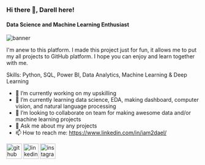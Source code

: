 ### Hi there 👋, Darell here!
#### Data Science and Machine Learning Enthusiast
![banner](https://github.com/iam2dael2/iam2dael2/assets/99378048/cde853d5-960b-4669-bbda-75ba9e3ec484)


I'm anew to this platform. I made this project just for fun, it allows me to put my all projects to GitHub platform. I hope you can enjoy and learn together with me.

Skills: Python, SQL, Power BI, Data Analytics, Machine Learning & Deep Learning

- 🔭 I’m currently working on my upskilling 
- 🌱 I’m currently learning data science, EDA, making dashboard, computer vision, and natural language processing 
- 👯 I’m looking to collaborate on team for making awesome data and/or machine learning projects 
- 💬 Ask me about my any projects 
- 📫 How to reach me: https://www.linkedin.com/in/iam2dael/ 


[<img src='https://cdn.jsdelivr.net/npm/simple-icons@3.0.1/icons/github.svg' alt='github' height='40'>](https://github.com/iam2dael2)  [<img src='https://cdn.jsdelivr.net/npm/simple-icons@3.0.1/icons/linkedin.svg' alt='linkedin' height='40'>](https://www.linkedin.com/in/iam2dael/)  [<img src='https://cdn.jsdelivr.net/npm/simple-icons@3.0.1/icons/instagram.svg' alt='instagram' height='40'>](https://www.instagram.com/iam2dael/)  
